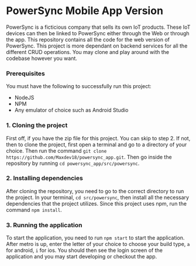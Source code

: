 # PowerSync Mobile App Version
PowerSync is a ficticious company that sells its own IoT products. These IoT devices can then be linked to PowerSync either through the Web or through the app. This repository contains all the code for the web version of PowerSync. This project is more dependant on backend services for all the different CRUD operations. You may clone and play around with the codebase however you want.

### Prerequisites
You must have the following to successfully run this project:
- NodeJS
- NPM
- Any emulator of choice such as Android Studio

### 1. Cloning the project
First off, if you have the zip file for this project. You can skip to step 2. If not, then to clone the project, first open a terminal and go to a directory of your choice. Then run the command `git clone https://github.com/Maxdev18/powersync_app.git`. Then go inside the repository by running `cd powersync_app/src/powersync`.

### 2. Installing dependencies
After cloning the repository, you need to go to the correct directory to run the project. In your terminal, `cd src/powersync`, then install all the necessary dependencies that the project utilizes. Since this project uses npm, run the command `npm install`.

### 3. Running the application
To start the application, you need to run `npm start` to start the application. After metro is up, enter the letter of your choice to choose your build type, `a` for android, `i` for ios. You should then see the login screen of the application and you may start developing or checkout the app.
